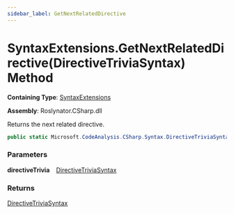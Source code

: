 ```yaml
---
sidebar_label: GetNextRelatedDirective
---
```


# SyntaxExtensions\.GetNextRelatedDirective\(DirectiveTriviaSyntax\) Method

**Containing Type**: [SyntaxExtensions](../index.md)

**Assembly**: Roslynator\.CSharp\.dll

  
Returns the next related directive\.

```csharp
public static Microsoft.CodeAnalysis.CSharp.Syntax.DirectiveTriviaSyntax GetNextRelatedDirective(this Microsoft.CodeAnalysis.CSharp.Syntax.DirectiveTriviaSyntax directiveTrivia)
```

### Parameters

**directiveTrivia** &ensp; [DirectiveTriviaSyntax](https://docs.microsoft.com/en-us/dotnet/api/microsoft.codeanalysis.csharp.syntax.directivetriviasyntax)

### Returns

[DirectiveTriviaSyntax](https://docs.microsoft.com/en-us/dotnet/api/microsoft.codeanalysis.csharp.syntax.directivetriviasyntax)

